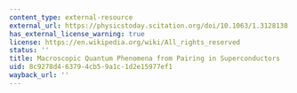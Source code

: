 ```yaml
---
content_type: external-resource
external_url: https://physicstoday.scitation.org/doi/10.1063/1.3128138
has_external_license_warning: true
license: https://en.wikipedia.org/wiki/All_rights_reserved
status: ''
title: Macroscopic Quantum Phenomena from Pairing in Superconductors
uid: 8c9278d4-6379-4cb5-9a1c-1d2e15977ef1
wayback_url: ''
---
```

